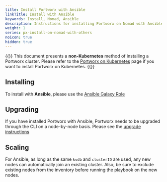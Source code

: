 ```yaml
---
title: Install Portworx with Ansible
linkTitle: Install with Ansible
keywords: Install, Nomad, Ansible
description: Instructions for installing Portworx on Nomad with Ansible.
weight: 1
series: px-install-on-nomad-with-others
noicon: true
hidden: true
---
```


{{<info>}}
This document presents a **non-Kubernetes** method of installing a Portworx cluster. Please refer to the [Portworx on Kubernetes](/portworx-install-with-kubernetes/) page if you want to install Portworx on Kubernetes.
{{</info>}}


## Installing

To install with **Ansible**, please use the [Ansible Galaxy Role](https://galaxy.ansible.com/portworx/portworx-defaults/)

## Upgrading

If you have installed Portworx with Ansible, Portworx needs to be upgraded through the CLI on a node-by-node basis. Please see the [upgrade instructions](/install-with-other/operate-and-maintain)

## Scaling

For Ansible, as long as the same `kvdb` and `clusterID` are used, any new nodes can automatically join an existing cluster. Also, be sure to exclude existing nodes from the inventory before running the playbook on the new nodes.
